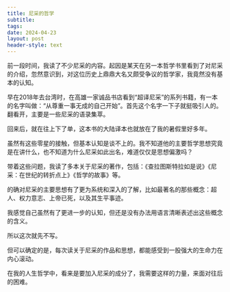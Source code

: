```yaml
---
title: 尼采的哲学
subtitle: 
tags: 
date: 2024-04-23
layout: post
header-style: text
---
```


前一段时间，我读了不少尼采的内容。起因是某天在另一本哲学书里看到了对尼采的介绍，忽然意识到，对这位历史上鼎鼎大名又颇受争议的哲学家，我竟然没有基本的认知。

早在2018年去台湾时，在高雄一家诚品书店看到“超译尼采”的系列书籍，有一本的名字叫做：“从尊重一事无成的自己开始”。首先这个名字一下子就挺吸引人的。翻看开，主要是一些尼采的语录集萃。

回来后，就在往上下了单，这本书的大陆译本也就放在了我的暑假里好多年。

虽然有这些零星的接触，但基本认知是谈不上的。我不知道他的主要哲学思想究竟是在讲什么，也不知道为什么尼采如此出名，难道仅仅是思想偏激吗？

带着这些问题，我读了多本关于尼采的著作，包括：《查拉图斯特拉如是说》《尼采：在世纪的转折点上》《哲学的故事》等。

的确对尼采的主要思想有了更为系统和深入的了解，比如最著名的那些概念：超人、权力意志、上帝已死，以及其生平事迹。

我感觉自己虽然有了更进一步的认知，但还是没有办法用语言清晰表述出这些概念的含义。

所以这次就先不写。

但可以确定的是，每次读关于尼采的作品和思想，都能感受到一股强大的生命力在内心滚动。

在我的人生哲学中，看来是要加入尼采的成分了，我需要这样的力量，来面对往后的困难。